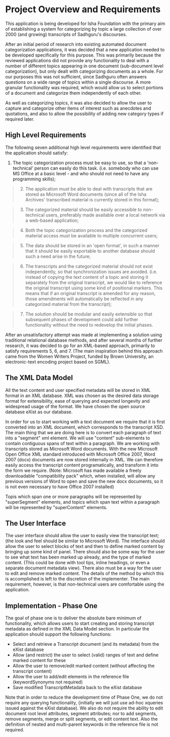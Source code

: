 # Project Overview and Requirements #

This application is being developed for Isha Foundation with the primary aim of establishing a system for categorizing by topic a large collection of over 2000 (and growing) transcripts of Sadhguru's discourses.

After an initial period of research into existing automated document categorization applications, it was decided that a new application needed to be developed specifically for this purpose. This was primarily because the reviewed applications did not provide any functionality to deal with a number of different topics appearing in one document (sub-document level categorization), but only dealt with categorizing documents as a whole. For our purposes this was not sufficient, since Sadhguru often answers questions on a wide range of topics within a single discourse. A more granular functionality was required, which would allow us to select portions of a document and categorize them independently of each other.

As well as categorizing topics, it was also decided to allow the user to capture and categorize other items of interest such as anecdotes and quotations, and also to allow the possibility of adding new category types if required later.

## High Level Requirements ##

The following seven additional high level requirements were identified that the application should satisfy:

  1. The topic categorization process must be easy to use, so that a 'non-technical' person can easily do this task. (i.e. somebody who can use MS Office at a basic level - and who should not need to have any programming skills);

> 2. The application must be able to deal with transcripts that are stored as Microsoft Word documents (since all of the Isha Archives' transcribed material is currently stored in this format);

> 3. The categorized material should be easily accessible to non-technical users, preferably made available over a local network via a web-based application;

> 4. Both the topic categorization process and the categorized material access must be available to multiple concurrent users;

> 5. The data should be stored in an 'open format', in such a manner that it should be easily exportable to another database should such a need arise in the future;

> 6. The transcripts and the categorized material should not exist independently, so that synchronization issues are avoided. (i.e. instead of copying the text content of a topic and storing it separately from the original transcript, we would like to reference the original transcript using some kind of positional markers. This means that if an original transcript is amended for any reason, those amendments will automatically be reflected in any categorized material from the transcript);

> 7. The solution should be modular and easily extensible so that subsequent phases of development could add further functionality without the need to redevelop the initial phases.


After an unsatisfactory attempt was made at implementing a solution using traditional relational database methods, and after several months of further research, it was decided to go for an XML-based approach, primarily to satisfy requirements 5, 6, and 7. (The main inspiration behind this approach came from the Women Writers Project, funded by Brown University, an electronic-text encoding project based on SGML).

## The XML Data Model ##

All the text content and user specified metadata will be stored in XML format in an XML database. XML was chosen as the desired data storage format for extensibility, ease of querying and expected longevity and widespread usage of the format. We have chosen the open source database eXist as our database.

In order for us to start working with a text document we require that it is first converted into an XML document, which corresponds to the transcript XSD. The main thing that we are doing here is to convert each paragraph of text into a "segment" xml element. We will use "content" sub-elements to contain contiguous spans of text within a paragraph. We are working with transcripts stored as Microsoft Word documents. With the new Microsoft Open Office XML standard introduced with Microsoft Office 2007, Word 2007 (docx) documents are now stored internally in XML. We can therefore easily access the transcript content programatically, and transform it into the form we require. (Note: Microsoft has made available a freely downloadable "compatibility pack" which, when installed, will allow any previous versions of Word to open and save the new docx documents, so it is not even necessary to have Office 2007 installed)

Topis which span one or more paragraphs will be represented by "superSegment" elements, and topics which span text within a paragraph will be represented by "superContent" elements.

## The User Interface ##

The user interface should allow the user to easily view the transcript text; (the look and feel should be similar to Microsoft Word). The interface should allow the user to select blocks of text and then to define marked content by bringing up some kind of panel. There should also be some way for the user to see what text has been marked up already, and the type of marked content. (This could be done with tool tips, inline headings, or even a separate document metadata view). There also must be a way for the user to edit and remove marked content. The details of the method by which this is accomplished is left to the discretion of the implementer. The main requirement, however, is that non-technical users are comfortable using the application.

## Implementation - Phase One ##

The goal of phase one is to deliver the absolute bare minimum of functionality, which allows users to start creating and storing transcript metadata as defined in the XML Data Model section.
In particular the application should support the following functions:

  * Select and retrieve a Transcript document (and its metadata) from the eXist database
  * Allow (and restrict) the user to select (valid) ranges of text and define marked content for these
  * Allow the user to remove/edit marked content (without affecting the transcript content)
  * Allow the user to add/edit elements in the reference file (keywordSynonyms not required)
  * Save modified TranscriptMetadata back to the eXist database


Note that in order to reduce the development time of Phase One, we do not require any querying functionality, (initially we will just use ad-hoc xqueries issued against the eXist database). We also do not require the ability to edit document root level attributes, segment attributes; nor to add segments, remove segments, merge or split segments, or edit content text. Also the definition of nested and multi-parent keywords in the reference file is not required.